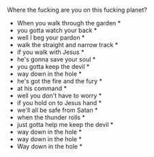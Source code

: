 Where the fucking are you on this fucking planet?

* When you walk through the garden *
* you gotta watch your back *
* well I beg your pardon *
* walk the straight and narrow track *
* if you walk with Jesus *
* he's gonna save your soul *
* you gotta keep the devil *
* way down in the hole *
* he's got the fire and the fury *
* at his command *
* well you don't have to worry *
* if you hold on to Jesus hand *
* we'll all be safe from Satan *
* when the thunder rolls *
* just gotta help me keep the devil *
* way down in the hole *
* way down in the hole *
* Way down in the hole *
